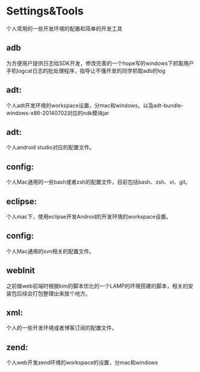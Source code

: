 Settings&Tools
==========

个人常用的一些开发环境的配置和简单的开发工具
## adb

为方便用户提供日志给SDK开发，修改完善的一个hope写的windows下抓取用户手机logcat日志的批处理程序，指导让不懂开发的同学抓取adb的log

## adt:

个人adt开发环境的workspace设置，分mac和windows。以及adt-bundle-windows-x86-20140702对应的ndk模块jar

## adt:

个人android studio对应的配置文件。

## config:

个人Mac通用的一些bash或者zsh的配置文件，目前包括bash、zsh、vi、git。

## eclipse:

个人mac下，使用eclipse开发Android的开发环境的workspace设置。


## config:

个人Mac通用的svn相关的配置文件。


## webInit

之前做web前端时根据kim的脚本优化的一个LAMP的环境搭建的脚本，相关的安装包后续会打包整理出来放个地方。

## xml:

个人的一些开发环境或者博客订阅的配置文件。

## zend:

个人web开发zend环境的workspace的设置，分mac和windows
